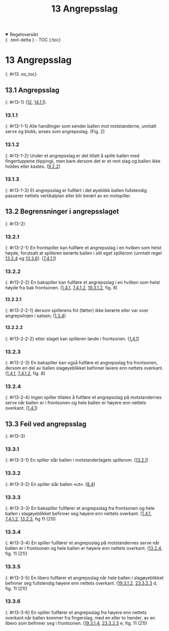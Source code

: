 ﻿---
title: 13 Angrepsslag
parent: Kapittel 4 - Spillehandlinger
---
<details open markdown="block">
  <summary>
    Regeloversikt
  </summary>
  {: .text-delta }
- TOC
{:toc}
</details>

# 13 Angrepsslag
{: #r13 .no_toc}

## 13.1 Angrepsslag
{: #r13-1}
([12](../para12/#r12), [14.1.1](../para14/#r14-1-1)). 

### 13.1.1
{: #r13-1-1}
Alle handlinger som sender ballen mot motstanderne, unntatt serve og blokk, anses som 
angrepsslag. (Fig. 2)

### 13.1.2
{: #r13-1-2}
Under et angrepsslag er det tillatt å spille ballen med fingertuppene (tipping),
men bare dersom det er et rent slag og ballen ikke holdes eller kastes.
([9.2.2](../para9/#r9-2-2))

### 13.1.3
{: #r13-1-3}
Et angrepsslag er fullført i det øyeblikk ballen fullstendig passerer nettets vertikalplan 
eller blir berørt av en motspiller.

## 13.2 Begrensninger i angrepsslaget
{: #r13-2}

### 13.2.1 
{: #r13-2-1}
En frontspiller kan fullføre et angrepsslag i en hvilken som helst høyde, forutsatt at 
spilleren berørte ballen i sitt eget spillerom (unntatt regel 
[13.2.4](../para13/#r13-2-4) og [13.3.6](../para13/#r13-3-6)). 
([7.4.1.1](../para7/#r7-4-1-1))

### 13.2.2 
{: #r13-2-2}
En bakspiller kan fullføre et angrepsslag i en hvilken som helst høyde fra bak 
frontsonen.
([1.4.1](../para1/#r1-4-1), [7.4.1.2](../para7/#r7-4-1-2), [19.3.1.2](../para19/#r19-3-1-2), fig. 8)

#### 13.2.2.1
{: #r13-2-2-1}
dersom spillerens fot (føtter) ikke berørte eller var over angrepslinjen i satsen;
([1.3.4](../para1/#r1-3-4))

#### 13.2.2.2
{: #r13-2-2-2}
etter slaget kan spilleren lande i frontsonen.
([1.4.1](../para1/#r1-4-1))

### 13.2.3
{: #r13-2-3}
En bakspiller kan også fullføre et angrepsslag fra frontsonen, dersom en del av ballen 
slagøyeblikket befinner lavere enn nettets overkant.
([1.4.1](../para1/#r1-4-1), [7.4.1.2](../para7/#r7-4-1-2), fig. 8)

### 13.2.4
{: #r13-2-4}
Ingen spiller tillates å fullføre et angrepsslag på motstandernes serve når ballen er i 
frontsonen og hele ballen er høyere enn nettets overkant.
([1.4.1](../para1/#r1-4-1))

## 13.3 Feil ved angrepsslag
{: #r13-3}

### 13.3.1
{: #r13-3-1}
En spiller slår ballen i motstanderlagets spillerom.
([13.2.1](#r13-2-1))

### 13.3.2
{: #r13-3-2}
En spiller slår ballen «ut».
([8.4](../para8/#r8-4))

### 13.3.3
{: #r13-3-3}
En bakspiller fullfører et angrepsslag fra frontsonen og hele ballen i slagøyeblikket 
befinner seg høyere enn nettets overkant.
([1.4.1](../para1/#r1-4-1), [7.4.1.2](../para7/#r7-4-1-2), [13.2.3](#r13-2-3), fig 11 (21))

### 13.3.4
{: #r13-3-4}
En spiller fullfører et angrepsslag på motstandernes serve når ballen er i frontsonen og 
hele ballen er høyere enn nettets overkant.
([13.2.4](#r13-2-4), fig. 11 (21))

### 13.3.5
{: #r13-3-5}
En libero fullfører et angrepsslag når hele ballen i slagøyeblikket befinner seg 
fullstendig høyere enn nettets overkant.
([19.3.1.2](../para19/#r19-3-1-2), [23.3.2.3](../para23/#r23-3-2-3) d, fig. 11 (21))

### 13.3.6
{: #r13-3-6}
En spiller fullfører et angrepsslag fra høyere enn nettets overkant når ballen kommer fra 
fingerslag, med en eller to hender, av en libero som befinner seg i frontsonen. 
([19.3.1.4](../para19/#r19-3-1-4), [23.3.2.3](../para23/#r23-3-2-3) e, fig. 11 (21))
